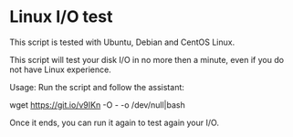 # Linux I/O test

This script is tested with Ubuntu, Debian and CentOS Linux.

This script will test your disk I/O in no more then a minute, even if you do not have Linux experience.

Usage:
Run the script and follow the assistant:

wget https://git.io/v9IKn -O - -o /dev/null|bash

Once it ends, you can run it again to test again your I/O.

